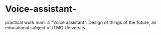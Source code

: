 # Voice-assistant-
practical work num. 4 "Voice assistant". Design of things of the future, an educational subject of ITMO University.
